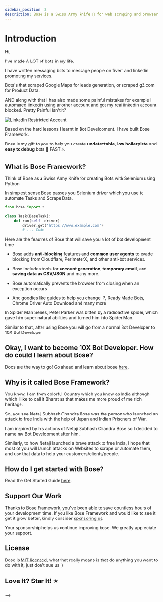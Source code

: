 ```yaml
---
sidebar_position: 2
description: Bose is a Swiss Army knife 🔪 for web scraping and browser automation 🤖 that helps you create bots fast. ⚡️
---
```


# Introduction

<!-- README will be like https://github.com/tailwindlabs/tailwindcss. This is for INTRODUCTION.     -->

Hi,

I've made A LOT of bots in my life.

I have written messaging bots to message people on fiverr and linkedin promoting my services.

Bots's that scraped Google Maps for leads generation, or scraped g2.com for Product Data.


AND along with that I has also made some painful mistakes for example I automated linkedin using another account and got my real linkedin account blocked. Pretty Painful Isn't it?

![LinkedIn Restricted Account](https://www.omkar.cloud/bose/assets/images/linkedin-restricted-4dc86138036cb000741c3c17ab5168a7.png)

Based on the hard lessons I learnt in Bot Development. I have built Bose Framework. 

Bose is my gift to you to help you create **undetectable**, **low boilerplate** and **easy to debug** bots 🤖 FAST ⚡️. 

## What is Bose Framework? 

Think of Bose as a Swiss Army Knife for creating Bots with Selenium using Python. 

In simplest sense Bose passes you Selenium driver which you use to automate Tasks and Scrape Data.


```python
from bose import *
        
class Task(BaseTask):
    def run(self, driver):
        driver.get('https://www.example.com')
        # ... Code
```

Here are the feautres of Bose that will save you a lot of bot development time 

- Bose adds **anti-blocking** features and **common user agents** to evade blocking from Cloudflare, PerimeterX, and other anti-bot services.

- Bose includes tools for **account generation**, **temporary email**, and **saving data as CSV/JSON** and many more.

- Bose automatically prevents the browser from closing when an exception occurs

- And goodies like guides to help you change IP, Ready Made Bots, Chrome Driver Auto Download and many more

In Spider Man Series, Peter Parker was bitten by a radioactive spider, which gave him super natural abilities and turned him into Spider Man. 

Similar to that, after using Bose you will go from a normal Bot Developer to 10X Bot Developer


## Okay, I want to become 10X Bot Developer. How do could I learn about Bose?

Docs are the way to go! Go ahead and learn about bose [here](https://www.omkar.cloud/bose/docs/tutorial/).


## Why is it called Bose Framework?

You know, I am from colorful Country which you know as India although which I like to call it Bharat as that makes me more proud of me rich heritage. 

So, you see Netaji Subhash Chandra Bose was the person who launched an attack to free India with the help of Japan and Indian Prisoners of War. 

I am inspired by his actions of Netaji Subhash Chandra Bose so I decided to name my Bot Development after him. 

Similarly, to how Netaji launched a brave attack to free India, I hope that most of you will launch attacks on Websites to scrape or automate them, and use that data to help your customers/clients/people.

## How do I get started with Bose? 

Read the Get Started Guide [here](https://www.omkar.cloud/bose/docs/tutorial/).


## Support Our Work

Thanks to Bose Framework, you've been able to save countless hours of your development time. If you like Bose Framework and would like to see it get it grow better, kindly consider [sponsoring us](https://github.com/sponsors/omkarcloud).

Your sponsorship helps us continue improving bose. We greatly appreciate your support.

## License

Bose is [MIT licensed](https://github.com/omkarcloud/bose/blob/master/LICENSE), what that really means is that do anything you want to do with it, just don't sue us :)

## Love It? Star It! ⭐


<!-- # The What and Why?

## 💡 What is Bose Framework?
Bose Framework is a framework built for selenium developers packed with best practices and tools created by experienced bot developers to help create **undetectable**, **low boilerplate** and **easy to debug** bots. 🤖 -->

<!-- It gives you the guidance and infrastructure to 

- create 100's of Accounts on target website
- automate tasks on a website 
- scrape contents of website -->
<!-- 
The single most important purpose is to give you the mental powers of experienced bot developers at your fingertips, saving you hours of development time. 👨🏻‍💻



Similar to how Django is to Bot Development

## 🤔 Why created Bose Framework?

Ever since I was a child, I had this urge of **helping** people. 

I have extensive experience in bot development, and I wanted to share my knowledge with others so that they could avoid the problems I faced when I was first starting out. 

I have created a framework that encapsulates the best practices I know of and hope that it will be a valuable resource for bot developers.

## 🤔 How can it help me?

Bose is Great Tool for you if you have following usecase: 

- Creation of 100's of Account on Target Website using Selenium.
- Automation of Websites heavily protected by Cloudflare/PerimeterX.
- Web Scraping of Websites heavily protected by Cloudflare/PerimeterX. 
- Needs opiniated framework that will give structure to your selenium based bots. -->

<!-- 
## 🙏 Dedication

I wanted to dedicate my framework to Netaji Subhash Chandra Bose. The man who gave Bharat freedom. -->



<!-- 





# Introduction

The Bose Scraping Framework is a full fledged scraping framework designed to simplify website scraping and automation using [Selenium](https://www.selenium.dev/). Think of it like Django for Web Automation. 

It comes equipped with several features, including:

- Pre-built web scraping solutions for sites like Google Maps, which means you won't have to do any additional work to scrape them
- Great debugging features to help you troubleshoot any issues that may arise
- Automatic adherence to best practices to avoid detection from anti-bot services like Cloudflare
- User agent rotation to ensure that you don't get blocked for using the same agent repeatedly
- Logging of HTML, errors, and screenshots to facilitate debugging
- Support retrying in case of failures
- Detection of bot detection by anti-bot services like Cloudflare, PerimeterX, and DataDome

## Getting the Most out of Bose

To get the most out of Bose, you should read the [Tutorial](tutorial.md).

The tutorial is the best way to start your Bose adventure. It's readable and feature-ful. You'll go all the way from `git clone` to scraping Google Maps! And by the end, you should feel comfortable enough to scrape websites using Bose framework.

After you've read the tutorial and started your side project, We encourage you to read the Topics from Reference which interests you. 

Additionally, We warmly welcome you to Bose Community!

## How these Docs are Organized

As you can probably tell from the sidebar, Bose's docs are organized into two sections:

- [Tutorial](tutorial.md)
- [Reference](/docs/category/reference/)
<!-- - [How To](/docs/category/how-to/) -->

<!-- The order isn't arbitrary. This is more or less the learning journey we have in mind for you.

While we expect you to read the tutorial from top to bottom (maybe even more than once?), we of course don't expect you to read the Reference To sections that way. The content in those sections is there on an as-needed basis. 

That said, there are some references you should consider reading at some point in your Bose learning journey. Especially if you want to become an advanced user. It's worth getting to know them inside and out. --> -->

